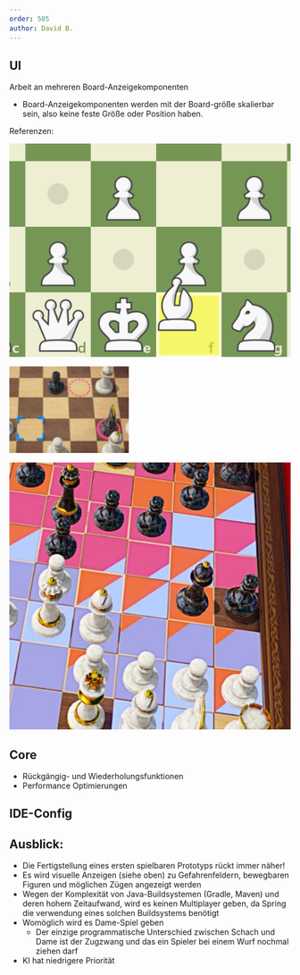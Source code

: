```yaml
---  
order: 505  
author: David B.
---
```


## UI

Arbeit an mehreren Board-Anzeigekomponenten

* Board-Anzeigekomponenten werden mit der Board-größe skalierbar sein, also keine feste Größe oder Position haben.

Referenzen:

![Zugmöglichkeiten (chess.com)](05.05.2022/chesscom.png)

![Selektor, Zugmöglichkeiten, ziehbare Figuren (51 Worldwide Games)](05.05.2022/clubhouse.png)

![Gefahrenfelder (51 Worldwide Games)](05.05.2022/clubhouse_gefahr.jpg)

## Core

* Rückgängig- und Wiederholungsfunktionen
* Performance Optimierungen

## IDE-Config

## Ausblick:

* Die Fertigstellung eines ersten spielbaren Prototyps rückt immer näher!
* Es wird visuelle Anzeigen (siehe oben) zu Gefahrenfeldern, bewegbaren Figuren und möglichen Zügen angezeigt werden
* Wegen der Komplexität von Java-Buildsystemen (Gradle, Maven) und deren hohem Zeitaufwand, wird es keinen Multiplayer
  geben, da Spring die verwendung eines solchen Buildsystems benötigt
* Womöglich wird es Dame-Spiel geben
    * Der einzige programmatische Unterschied zwischen Schach und Dame ist der Zugzwang und das ein Spieler bei einem
      Wurf nochmal ziehen darf
* KI hat niedrigere Priorität
